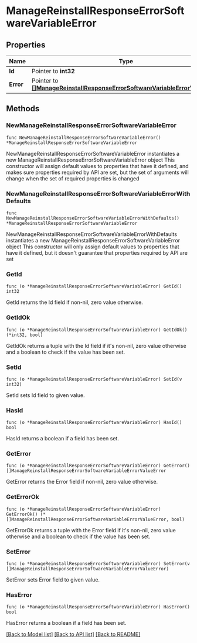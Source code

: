 # ManageReinstallResponseErrorSoftwareVariableError

## Properties

Name | Type | Description | Notes
------------ | ------------- | ------------- | -------------
**Id** | Pointer to **int32** |  | [optional] 
**Error** | Pointer to [**[]ManageReinstallResponseErrorSoftwareVariableErrorValueError**](ManageReinstallResponseErrorSoftwareVariableErrorValueError.md) |  | [optional] 

## Methods

### NewManageReinstallResponseErrorSoftwareVariableError

`func NewManageReinstallResponseErrorSoftwareVariableError() *ManageReinstallResponseErrorSoftwareVariableError`

NewManageReinstallResponseErrorSoftwareVariableError instantiates a new ManageReinstallResponseErrorSoftwareVariableError object
This constructor will assign default values to properties that have it defined,
and makes sure properties required by API are set, but the set of arguments
will change when the set of required properties is changed

### NewManageReinstallResponseErrorSoftwareVariableErrorWithDefaults

`func NewManageReinstallResponseErrorSoftwareVariableErrorWithDefaults() *ManageReinstallResponseErrorSoftwareVariableError`

NewManageReinstallResponseErrorSoftwareVariableErrorWithDefaults instantiates a new ManageReinstallResponseErrorSoftwareVariableError object
This constructor will only assign default values to properties that have it defined,
but it doesn't guarantee that properties required by API are set

### GetId

`func (o *ManageReinstallResponseErrorSoftwareVariableError) GetId() int32`

GetId returns the Id field if non-nil, zero value otherwise.

### GetIdOk

`func (o *ManageReinstallResponseErrorSoftwareVariableError) GetIdOk() (*int32, bool)`

GetIdOk returns a tuple with the Id field if it's non-nil, zero value otherwise
and a boolean to check if the value has been set.

### SetId

`func (o *ManageReinstallResponseErrorSoftwareVariableError) SetId(v int32)`

SetId sets Id field to given value.

### HasId

`func (o *ManageReinstallResponseErrorSoftwareVariableError) HasId() bool`

HasId returns a boolean if a field has been set.

### GetError

`func (o *ManageReinstallResponseErrorSoftwareVariableError) GetError() []ManageReinstallResponseErrorSoftwareVariableErrorValueError`

GetError returns the Error field if non-nil, zero value otherwise.

### GetErrorOk

`func (o *ManageReinstallResponseErrorSoftwareVariableError) GetErrorOk() (*[]ManageReinstallResponseErrorSoftwareVariableErrorValueError, bool)`

GetErrorOk returns a tuple with the Error field if it's non-nil, zero value otherwise
and a boolean to check if the value has been set.

### SetError

`func (o *ManageReinstallResponseErrorSoftwareVariableError) SetError(v []ManageReinstallResponseErrorSoftwareVariableErrorValueError)`

SetError sets Error field to given value.

### HasError

`func (o *ManageReinstallResponseErrorSoftwareVariableError) HasError() bool`

HasError returns a boolean if a field has been set.


[[Back to Model list]](../README.md#documentation-for-models) [[Back to API list]](../README.md#documentation-for-api-endpoints) [[Back to README]](../README.md)


